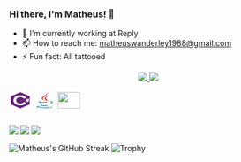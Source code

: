 ### Hi there, I'm Matheus! 👋

- 🔭 I’m currently working at Reply
- 📫 How to reach me: matheuswanderley1988@gmail.com
- ⚡ Fun fact: All tattooed

<div align="center">
  <a href="https://github.com/matheuswanderley">
    <img height="180em" src="https://github-readme-stats.vercel.app/api?username=matheuswanderley&show_icons=true&theme=dracula&include_all_commits=true"/>
    <img height="180em" src="https://github-readme-stats.vercel.app/api/top-langs/?username=matheuswanderley&layout=compact&theme=dracula"/>
  </a>
</div>


<div style="display: inline_block"><br>
  <img align="center"  height="30" width="40" src="https://raw.githubusercontent.com/devicons/devicon/master/icons/csharp/csharp-plain.svg">
  <img align="center"  height="30" width="40" src="https://raw.githubusercontent.com/devicons/devicon/master/icons/java/java-original.svg">
  <img align="center"  height="30" width="40" src="https://cdn.jsdelivr.net/gh/devicons/devicon/icons/swift/swift-original.svg" />
</div>
  
##

<div> 
  <a href="https://instagram.com/mattwanderley88" target="_blank">
    <img src="https://img.shields.io/badge/-Instagram-%23E4405F?style=for-the-badge&logo=instagram&logoColor=white" target="_blank">
  </a>
  <a href="mailto:matheuswanderley1988@gmail.com">
    <img src="https://img.shields.io/badge/-Gmail-%23333?style=for-the-badge&logo=gmail&logoColor=white" target="_blank">
  </a>
  <a href="https://www.linkedin.com/in/matheusdepaulawanderley/" target="_blank">
    <img src="https://img.shields.io/badge/-LinkedIn-%230077B5?style=for-the-badge&logo=linkedin&logoColor=white" target="_blank">
  </a> 
</div>

![Matheus's GitHub Streak](https://github-readme-streak-stats.herokuapp.com/?user=matheuswanderley&theme=dark&hide_border=true)
![Trophy](https://github-profile-trophy.vercel.app/?username=matheuswanderley&theme=dracula)

